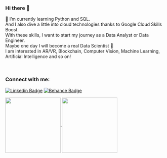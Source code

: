 ### Hi there 👋

<p></p>
<p>🌱 I’m currently learning Python and SQL.<br>
And I also dive a little into cloud technologies thanks to Google Cloud Skills Boost.<br>
With these skills, I want to start my journey as a Data Analyst or Data Engineer.<br> 
Maybe one day I will become a real Data Scientist 🤞<br>
I am interested in AR/VR, Blockchain, Computer Vision, Machine Learning, Artificial Intelligence and so on!
</p><br/>


### Connect with me:<br/>
[![Linkedin Badge](https://img.shields.io/badge/-black?logo=Linkedin&logoColor=white&link=https://www.linkedin.com/in/olena-babko-03207540/)](https://www.linkedin.com/in/olena-babko-03207540/)
[![Behance Badge](https://img.shields.io/badge/-black?logo=Behance&logoColor=white&link=https://www.behance.net/BabkoOlena)
](https://www.behance.net/BabkoOlena)
<br/>



<!--
**OlenaBabko/OlenaBabko** is a ✨ _special_ ✨ repository because its `README.md` (this file) appears on your GitHub profile.

Here are some ideas to get you started:

- 🔭 I’m currently working on ...
- 🌱 I’m currently learning ...
- 👯 I’m looking to collaborate on ...
- 🤔 I’m looking for help with ...
- 💬 Ask me about ...
- 📫 How to reach me: ...
- 😄 Pronouns: ...
- ⚡ Fun fact: ...
-->
<a href="https://github.com/OlenaBabko/github-readme-stats">
  <img height=175 align="center" src="https://github-readme-stats.vercel.app/api?username=OlenaBabko&show_icons=true&theme=buefy&rank_icon=github" />
</a>
<a href="https://github.com/OlenaBabko/convoychat">
  <img height=175 align="center" src="https://github-readme-stats.vercel.app/api/top-langs?username=OlenaBabko&layout=compact&langs_count=8&card_width=320&theme=buefy&hide=html" />
</a>
